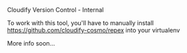 Cloudify Version Control - Internal

To work with this tool, you'll have to manually install https://github.com/cloudify-cosmo/repex into your virtualenv

More info soon...